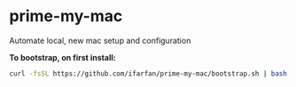 # prime-my-mac
Automate local, new mac setup and configuration


**To bootstrap, on first install:**
```bash
curl -fsSL https://github.com/ifarfan/prime-my-mac/bootstrap.sh | bash
```

